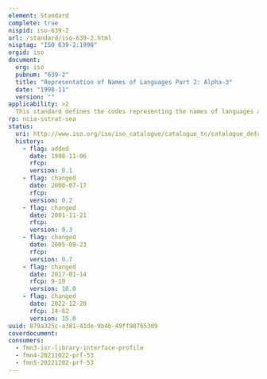 ```yaml
---
element: Standard
complete: true
nispid: iso-639-2
url: /standard/iso-639-2.html
nisptag: "ISO 639-2:1998"
orgid: iso
document:
  org: iso
  pubnum: "639-2"
  title: "Representation of Names of Languages Part 2: Alpha-3"
  date: "1998-11"
  version: ""
applicability: >2
  This standard defines the codes representing the names of languages as two-letter lower-case symbols.
rp: ncia-sstrat-sea
status:
  uri: http://www.iso.org/iso/iso_catalogue/catalogue_tc/catalogue_detail.htm?csnumber=4767
  history: 
    - flag: added
      date: 1998-11-06
      rfcp: 
      version: 0.1
    - flag: changed
      date: 2000-07-17
      rfcp: 
      version: 0.2
    - flag: changed
      date: 2001-11-21
      rfcp: 
      version: 0.3
    - flag: changed
      date: 2005-09-23
      rfcp: 
      version: 0.7
    - flag: changed
      date: 2017-01-14
      rfcp: 9-19
      version: 10.0
    - flag: changed
      date: 2022-12-20
      rfcp: 14-62
      version: 15.0
uuid: 879a325c-a381-41de-9b4b-49ff987653d9
coverdocument:
consumers:
  - fmn3-isr-library-interface-profile
  - fmn4-20211022-prf-53
  - fmn5-20221202-prf-53
---
```

